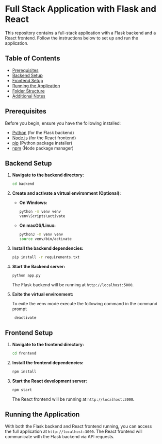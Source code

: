 # Full Stack Application with Flask and React

This repository contains a full-stack application with a Flask backend and a React frontend. Follow the instructions below to set up and run the application.

## Table of Contents

- [Prerequisites](#prerequisites)
- [Backend Setup](#backend-setup)
- [Frontend Setup](#frontend-setup)
- [Running the Application](#running-the-application)
- [Folder Structure](#folder-structure)
- [Additional Notes](#additional-notes)

## Prerequisites

Before you begin, ensure you have the following installed:

- [Python](https://www.python.org/downloads/) (for the Flask backend)
- [Node.js](https://nodejs.org/en/download/) (for the React frontend)
- [pip](https://pip.pypa.io/en/stable/) (Python package installer)
- [npm](https://www.npmjs.com/get-npm) (Node package manager)

## Backend Setup

1. **Navigate to the backend directory:**

    ```bash
    cd backend
    ```

2. **Create and activate a virtual environment (Optional):**

    - **On Windows:**

      ```bash
      python -m venv venv
      venv\Scripts\activate
      ```

    - **On macOS/Linux:**

      ```bash
      python3 -m venv venv
      source venv/bin/activate
      ```

3. **Install the backend dependencies:**

    ```bash
    pip install -r requirements.txt
    ```

4. **Start the Backend server:**

    ```bash
    python app.py
    ```

    The Flask backend will be running at `http://localhost:5000`.

4. **Exite the virtual environment:**

    To exite the venv mode execute the following command in the command prompt

    ```bash
     deactivate
    ```
## Frontend Setup

1. **Navigate to the frontend directory:**

    ```bash
    cd frontend
    ```

2. **Install the frontend dependencies:**

    ```bash
    npm install
    ```

3. **Start the React development server:**

    ```bash
    npm start
    ```

    The React frontend will be running at `http://localhost:3000`.

## Running the Application

With both the Flask backend and React frontend running, you can access the full application at `http://localhost:3000`. The React frontend will communicate with the Flask backend via API requests.


